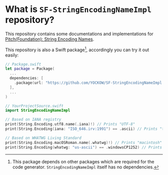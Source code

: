 # What is `SF-StringEncodingNameImpl` repository?

This repository contains some documentations and implementations for [Pitch(Foundation): String Encoding Names](https://forums.swift.org/t/pitch-foundation-string-encoding-names/74623).


This repository is also a Swift package[^dependencies], accordingly you can try it out easily:

```swift
// Package.swift
let package = Package(
  ...
  dependencies: [
    .package(url: "https://github.com/YOCKOW/SF-StringEncodingNameImpl.git", from: "0.2.0"),
  ],
  ...
)
```

```swift
// YourProjectSource.swift
import StringEncodingNameImpl

// Based on IANA registry
print(String.Encoding.utf8.name(.iana)!) // Prints "UTF-8"
print(String.Encoding(iana: "ISO_646.irv:1991") == .ascii) // Prints "true"

// Based on WHATWG Living Standard
print(String.Encoding.macOSRoman.name(.whatwg)!) // Prints "macintosh"
print(String.Encoding(whatwg: "us-ascii") == .windowsCP1252) // Prints "true"
```

[^dependencies]: This package depends on other packages which are required for the code generator. `StringEncodingNameImpl` itself has no dependencies.
